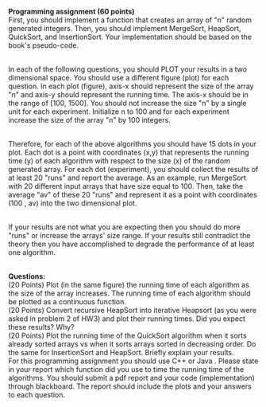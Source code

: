 **Programming assignment (60 points)**<br>
First, you should implement a function that creates an array of "n" random generated integers. Then, you should implement MergeSort, HeapSort, QuickSort, and InsertionSort. Your implementation should be based on the book's pseudo-code.<br><br>

In each of the following questions, you should PLOT your results in a two dimensional space. You should use a different figure (plot) for each question. In each plot (figure), axis-x should represent the size of the array "n" and axis-y should represent the running time. The axis-x should be in the range of [100, 1500]. You should not increase the size "n" by a single unit for each experiment. Initialize n to 100 and for each experiment increase the size of the array "n" by 100 integers.<br><br>

Therefore, for each of the above algorithms you should have 15 dots in your plot. Each dot is a point with coordinates (x,y) that represents the running time (y) of each algorithm with respect to the size (x) of the random generated array. For each dot (experiment), you should collect the results of at least 20 "runs" and report the average. As an example, run MergeSort with 20 different input arrays that have size equal to 100. Then, take the average "av" of these 20 "runs" and represent it as a point with coordinates (100 , av) into the two dimensional plot.<br><br>

If your results are not what you are expecting then you should do more "runs" or increase the arrays' size range. If your results still contradict the theory then you have accomplished to degrade the performance of at least one algorithm.<br><br>

**Questions:**<br>
(20 Points) Plot (in the same figure) the running time of each algorithm as the size of the array increases. The running time of each algorithm should be plotted as a continuous function.<br>
(20 Points) Convert recursive HeapSort into iterative Heapsort (as you were asked in problem 2 of HW3) and plot their running times. Did you expect these results? Why?<br>
(20 Points) Plot the running time of the QuickSort algorithm when it sorts already sorted arrays vs when it sorts arrays sorted in decreasing order. Do the same for InsertionSort and HeapSort. Briefly explain your results.<br>
For this programming assignment you should use C++ or Java . Please state in your report which function did you use to time the running time of the algorithms. You should submit a pdf report and your code (implementation) through blackboard. The report should include the plots and your answers to each question.
